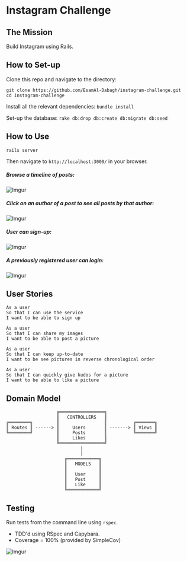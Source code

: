 # Instagram Challenge

## The Mission
Build Instagram using Rails. 

## How to Set-up

Clone this repo and navigate to the directory: 
```
git clone https://github.com/EsamAl-Dabagh/instagram-challenge.git
cd instagram-challenge
```

Install all the relevant dependencies:
`bundle install`

Set-up the database:
`rake db:drop db:create db:migrate db:seed`

## How to Use

`rails server`

Then navigate to `http://localhost:3000/` in your browser.

##### Browse a timeline of posts:
![Imgur](https://i.imgur.com/QpyAbyC.png)

##### Click on an author of a post to see all posts by that author:
![Imgur](https://i.imgur.com/SlGdE0y.png)

##### User can sign-up:
![Imgur](https://i.imgur.com/V4np6Y9.png)

##### A previously registered user can login:
![Imgur](https://i.imgur.com/sKdzYCN.png)

## User Stories

```
As a user
So that I can use the service
I want to be able to sign up
```
```
As a user
So that I can share my images
I want to be able to post a picture
```
```
As a user
So that I can keep up-to-date
I want to be see pictures in reverse chronological order
```
```
As a user
So that I can quickly give kudos for a picture
I want to be able to like a picture
```

## Domain Model
```
                   ╔═════════════════╗
                   ║   CONTROLLERS   ║
╔════════╗         ║                 ║          ╔═══════╗
║ Routes ║ ------> ║     Users       ║ -------> ║ Views ║
╚════════╝         ║     Posts       ║          ╚═══════╝
                   ║     Likes       ║
                   ╚═════════════════╝
                            |
                            |
                      ╔════════════╗
                      ║   MODELS   ║
                      ║            ║
                      ║   User     ║
                      ║   Post     ║
                      ║   Like     ║
                      ╚════════════╝
```

## Testing
Run tests from the command line using `rspec`. 
* TDD'd using RSpec and Capybara.
* Coverage = 100% (provided by SimpleCov)

![Imgur](https://i.imgur.com/HxkKE1U.png)